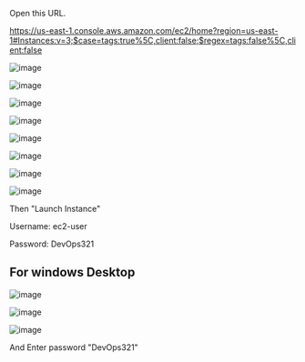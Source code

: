 Open this URL.

https://us-east-1.console.aws.amazon.com/ec2/home?region=us-east-1#Instances:v=3;$case=tags:true%5C,client:false;$regex=tags:false%5C,client:false

![image](https://github.com/raghudevopsb78/.github/assets/29029753/d958f61a-0846-46fa-900b-6e5f85334a68)


![image](https://github.com/raghudevopsb78/.github/assets/29029753/648009e8-4036-4191-a110-30cb043baf4c)


![image](https://github.com/raghudevopsb78/.github/assets/29029753/d09ff3ea-7518-43da-bd52-356f0bccc503)


![image](https://github.com/raghudevopsb78/.github/assets/29029753/92655e48-b261-464b-8951-8212527d8ed2)

![image](https://github.com/raghudevopsb78/.github/assets/29029753/d54da56e-41e1-442a-bed1-15de893e0a3e)

![image](https://github.com/raghudevopsb78/.github/assets/29029753/5b3b0f53-f946-410d-a9d5-163aabfecd14)




![image](https://github.com/raghudevopsb78/.github/assets/29029753/70112aae-9de7-4ad3-9fe4-2f5a0fcc7169)


![image](https://github.com/raghudevopsb78/.github/assets/29029753/399d71dc-012b-40ad-ac12-4ef7d5efef2a)

Then "Launch Instance"

Username: ec2-user 

Password: DevOps321



## For windows Desktop 



![image](https://github.com/raghudevopsb78/.github/assets/29029753/2ed0e885-5448-4124-bb9e-0be453f5315e)

![image](https://github.com/raghudevopsb78/.github/assets/29029753/6ceacd0d-b0f7-4289-ba07-47237b35176d)

![image](https://github.com/raghudevopsb78/.github/assets/29029753/73d02f80-7b1c-4b7b-8cd5-69a24d05069d)


And Enter password "DevOps321"



